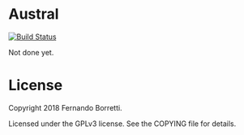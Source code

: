 # Austral

[![Build Status](https://travis-ci.com/austral/boreal.svg?branch=master)](https://travis-ci.com/austral/boreal)

Not done yet.

# License

Copyright 2018 Fernando Borretti.

Licensed under the GPLv3 license. See the COPYING file for details.
